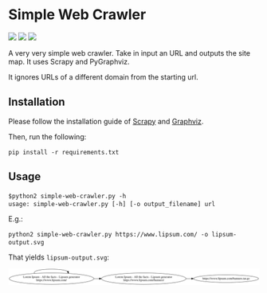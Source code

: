 # Simple Web Crawler

![](https://img.shields.io/badge/python-2.7-blue.svg) ![](https://img.shields.io/badge/dep-scrapy-yellowgreen.svg) ![](https://img.shields.io/badge/dep-graphviz-lightgrey.svg)

A very very simple web crawler. Take in input an URL and outputs the site map. It uses Scrapy and PyGraphviz.

It ignores URLs of a different domain from the starting url.

## Installation
Please follow the installation guide of 
[Scrapy](https://docs.scrapy.org/en/latest/intro/install.html#platform-specific-installation-notes)
 and [Graphviz](https://www.graphviz.org/download/).

Then, run the following:

    pip install -r requirements.txt

## Usage

    $python2 simple-web-crawler.py -h
    usage: simple-web-crawler.py [-h] [-o output_filename] url

E.g.:

    python2 simple-web-crawler.py https://www.lipsum.com/ -o lipsum-output.svg

That yields `lipsum-output.svg`:

![](./lipsum-output.svg)